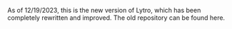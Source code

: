 As of 12/19/2023, this is the new version of Lytro, which has been completely rewritten and improved. The old repository can be found here. 
